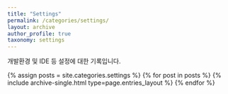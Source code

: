 ```yaml
---
title: "Settings"
permalink: /categories/settings/
layout: archive
author_profile: true
taxonomy: settings
---
```


개발환경 및 IDE 등 설정에 대한 기록입니다.

{% assign posts = site.categories.settings %}
{% for post in posts %} {% include archive-single.html type=page.entries_layout %} {% endfor %}
